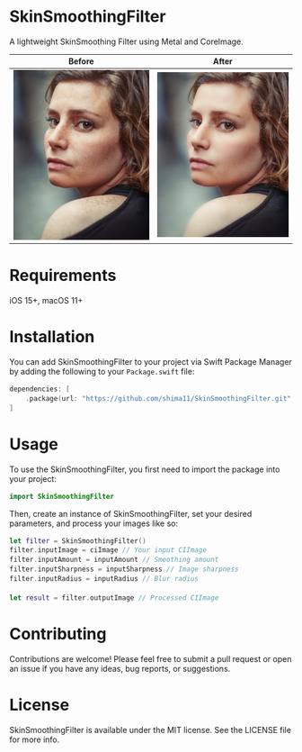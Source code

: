 # SkinSmoothingFilter

A lightweight SkinSmoothing Filter using Metal and CoreImage.

| Before | After |
| ------ | ----- |
| ![Before](sample1.JPG) | ![After](sample2.JPG) |


# Requirements

iOS 15+, macOS 11+

# Installation

You can add SkinSmoothingFilter to your project via Swift Package Manager by adding the following to your `Package.swift` file:

```swift
dependencies: [
    .package(url: "https://github.com/shima11/SkinSmoothingFilter.git", .upToNextMajor(from: "1.0.0"))
]
```

# Usage

To use the SkinSmoothingFilter, you first need to import the package into your project:

```swift
import SkinSmoothingFilter
```

Then, create an instance of SkinSmoothingFilter, set your desired parameters, and process your images like so:

```swift
let filter = SkinSmoothingFilter()
filter.inputImage = ciImage // Your input CIImage
filter.inputAmount = inputAmount // Smoothing amount
filter.inputSharpness = inputSharpness // Image sharpness
filter.inputRadius = inputRadius // Blur radius

let result = filter.outputImage // Processed CIImage
```

# Contributing

Contributions are welcome! Please feel free to submit a pull request or open an issue if you have any ideas, bug reports, or suggestions.

# License

SkinSmoothingFilter is available under the MIT license. See the LICENSE file for more info.
